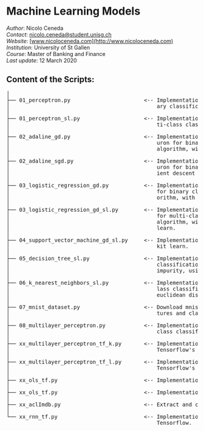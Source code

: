 # Machine Learning Models

*Author*: Nicolo Ceneda \
*Contact*: nicolo.ceneda@student.unisg.ch \
*Website*: [www.nicoloceneda.com](http://www.nicoloceneda.com) \
*Institution*: University of St Gallen \
*Course*: Master of Banking and Finance \
*Last update*: 12 March 2020

## Content of the Scripts:
<pre>
│
├── 01_perceptron.py                       <-- Implementation of a single layer perceptron for bin-
│                                              ary classification.
│
├── 01_perceptron_sl.py                    <-- Implementation of a single layer perceptron for mul-
│                                              ti-class classification via scikit-learn.
│
├── 02_adaline_gd.py                       <-- Implementation of a single layer adaptive linear ne-
│                                              uron for binary classification, via gradient descent 
│                                              algorithm, with standardized features.
│
├── 02_adaline_sgd.py                      <-- Implementation of a single layer adaptive linear ne-
│                                              uron for binary classification, via stochastic grad-
│                                              ient descent algorithm, with standardized features.      
│
├── 03_logistic_regression_gd.py           <-- Implementation of a single layer logistic regression
│                                              for binary classification, via gradient descent alg-
│                                              orithm, with standardized features.                      
│
├── 03_logistic_regression_gd_sl.py        <-- Implementation of a single layer logistic regression 
│                                              for multi-class classification, via gradient descent 
│                                              algorithm, with standardized features, using scikit-
│                                              learn.
│
├── 04_support_vector_machine_gd_sl.py     <-- Implementation of a support vector machine via sci- 
│                                              kit learn. 
│
├── 05_decision_tree_sl.py                 <-- Implementation of a decision tree for multi-class 
│                                              classification, with standardized features and gini
│                                              impurity, using scikit-learn.
│
├── 06_k_nearest_neighbors_sl.py           <-- Implementation of a k-nearest neighbors for multi-c-
│                                              lass classification, with standardized features and 
│                                              euclidean distance metric, using scikit-learn.
│   
├── 07_mnist_dataset.py                    <-- Download mnist dataset and save the standardized fea-
│                                              tures and class labels.
│
├── 08_multilayer_perceptron.py            <-- Implementation of a multilayer perceptron for multi-
│                                              class classification, with one hidden layer.
│
├── xx_multilayer_perceptron_tf_k.py       <-- Implementation of a multilayer perceptron via 
│                                              Tensorflow's Layers.
│
├── xx_multilayer_perceptron_tf_l.py       <-- Implementation of a multilayer perceptron via 
│                                              Tensorflow's keras.
│
├── xx_ols_tf.py                           <-- Implementation of an OLS via Tensorflow.
│
├── xx_ols_tf.py                           <-- Implementation of an OLS via Tensorflow.
│
├── xx_aclImdb.py                          <-- Extract and convert to csv the aclImdb database.
│
└── xx_rnn_tf.py                           <-- Implementation of a recurrent neural network via
                                               Tensorflow.
</pre>

